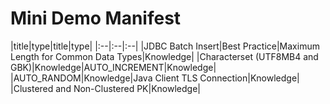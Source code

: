 # Mini Demo Manifest
|title|type|title|type|
|:--|:--|:--|
|JDBC Batch Insert|Best Practice|Maximum Length for Common Data Types|Knowledge|
|Characterset (UTF8MB4 and GBK)|Knowledge|AUTO_INCREMENT|Knowledge|
|AUTO_RANDOM|Knowledge|Java Client TLS Connection|Knowledge|
|Clustered and Non-Clustered PK|Knowledge|